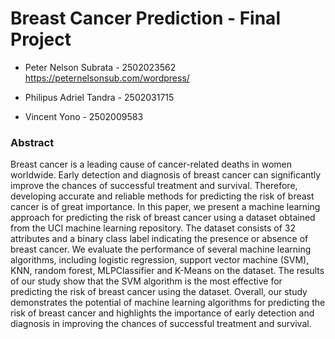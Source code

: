 # Breast Cancer Prediction - Final Project

- Peter Nelson Subrata - 2502023562
https://peternelsonsub.com/wordpress/

- Philipus Adriel Tandra - 2502031715

- Vincent Yono - 2502009583

### Abstract

Breast cancer is a leading cause of cancer-related deaths in women worldwide. Early detection and diagnosis of breast cancer can significantly improve the chances of successful treatment and survival. Therefore, developing accurate and reliable methods for predicting the risk of breast cancer is of great importance. In this paper, we present a machine learning approach for predicting the risk of breast cancer using a dataset obtained from the UCI machine learning repository. The dataset consists of 32 attributes and a binary class label indicating the presence or absence of breast cancer. We evaluate the performance of several machine learning algorithms, including logistic regression, support vector machine (SVM), KNN, random forest, MLPClassifier and K-Means on the dataset. The results of our study show that the SVM algorithm is the most effective for predicting the risk of breast cancer using the dataset. Overall, our study demonstrates the potential of machine learning algorithms for predicting the risk of breast cancer and highlights the importance of early detection and diagnosis in improving the chances of successful treatment and survival.
